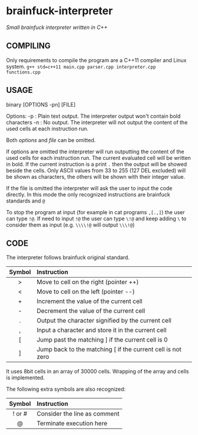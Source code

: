 # brainfuck-interpreter
*Small brainfuck interpreter written in C++*


## COMPILING
Only requirements to compile the program are a C++11 compiler and Linux system.
`g++ std=c++11 main.cpp parser.cpp interpreter.cpp functions.cpp`


## USAGE
binary [OPTIONS -pn] [FILE]

Options:
-p : Plain text output. The interpreter output won't contain bold characters
-n : No output. The interpreter will not output the content of the used cells at each instruction run.

Both *options* and *file* can be omitted.

If options are omitted the interpreter will run outputting the content of the used cells for each instruction run. The current evaluated cell will be written in bold. If the current instruction is a print `.` then the output will be showed beside the cells. Only ASCII values from 33 to 255 (127 DEL excluded) will be shown as characters, the others will be shown with their integer value.

If the file is omitted the interpreter will ask the user to input the code directly. In this mode the only recognized instructions are brainfuck standards and `@`

To stop the program at input (for example in cat programs `,[.,]`) the user can type `!@`. If need to input `!@` the user can type `\!@` and keep adding `\` to consider them as input (e.g. `\\\\!@` will output `\\\!@`)


## CODE
The interpreter follows brainfuck original standard.

| Symbol | Instruction |
|:---:|:---|
| > |	Move to cell on the right (pointer ++) |
| < |	Move to cell on the left (pointer --) |
| + |	Increment the value of the current cell |
| - |	Decrement the value of the current cell |
| . |	Output the character signified by the current cell |
| , |	Input a character and store it in the current cell |
| [ |	Jump past the matching ] if the current cell is 0 |
| ] |	Jump back to the matching [ if the current cell is not zero |

It uses 8bit cells in an array of 30000 cells. Wrapping of the array and cells is implemented.

The following extra symbols are also recognized:

| Symbol | Instruction |
|:---:|:---|
| ! or # | Consider the line as comment |
| @ | Terminate execution here |
